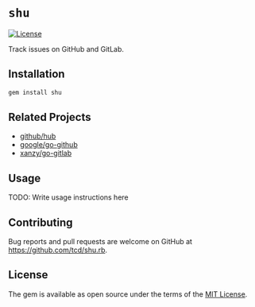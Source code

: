 # `shu`

<!-- [![Gem](https://img.shields.io/gem/v/shu)][rubygems] -->
<!-- [![Build Status](https://travis-ci.org/tcd/shu.rb.svg?branch=master)][travis-ci] -->
<!-- [![Coverage Status](https://coveralls.io/repos/github/tcd/shu/badge.svg?branch=master)][coveralls] -->
[![License](https://img.shields.io/github/license/tcd/shu.rb)][license]
<!-- [![Documentation](http://img.shields.io/badge/docs-rubydoc.info-blue.svg)][docs] -->

<!-- [rubygems]: https://rubygems.org/gems/shu -->
<!-- [travis-ci]: https://travis-ci.org/tcd/shu.rb -->
<!-- [coveralls]: https://coveralls.io/github/tcd.rb/shu?branch=master -->
[license]: https://github.com/tcd/shu.rb/blob/master/LICENSE.txt
<!-- [docs]: https://www.rubydoc.info/gems/shu/0.0.0 -->

Track issues on GitHub and GitLab.

## Installation

```sh
gem install shu
```

## Related Projects

- [github/hub](https://github.com/github/hub)
- [google/go-github](https://github.com/google/go-github)
- [xanzy/go-gitlab](https://github.com/xanzy/go-gitlab)

## Usage

TODO: Write usage instructions here

## Contributing

Bug reports and pull requests are welcome on GitHub at https://github.com/tcd/shu.rb.

## License

The gem is available as open source under the terms of the [MIT License](https://opensource.org/licenses/MIT).
